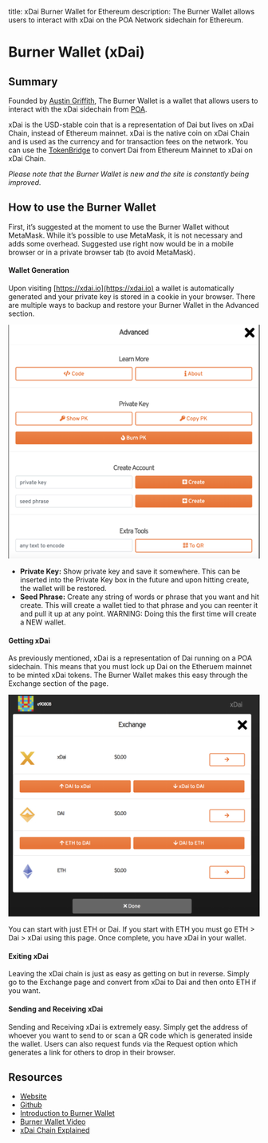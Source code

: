title: xDai Burner Wallet for Ethereum
description: The Burner Wallet allows users to interact with xDai on the POA Network sidechain for Ethereum.

# Burner Wallet (xDai)

## Summary

Founded by [Austin Griffith](https://twitter.com/austingriffith), The Burner Wallet is a wallet that allows users to interact with the xDai sidechain from [POA](../infrastructure/poa-network.md). 

xDai is the USD-stable coin that is a representation of Dai but lives on xDai Chain, instead of Ethereum mainnet. xDai is the native coin on xDai Chain and is used as the currency and for transaction fees on the network. You can use the [TokenBridge](https://dai-bridge.poa.network/) to convert Dai from Ethereum Mainnet to xDai on xDai Chain.

_Please note that the Burner Wallet is new and the site is constantly being improved._


## How to use the Burner Wallet
First, it’s suggested at the moment to use the Burner Wallet without MetaMask. While it’s possible to use MetaMask, it is not necessary and adds some overhead. Suggested use right now would be in a mobile browser or in a private browser tab (to avoid MetaMask).

#### Wallet Generation
Upon visiting [https://xdai.io](https://xdai.io) a wallet is automatically generated and your private key is stored in a cookie in your browser. There are multiple ways to backup and restore your Burner Wallet in the Advanced section.

![](/assets/images/burner_advanced.png)

* **Private Key:** Show private key and save it somewhere. This can be inserted into the Private Key box in the future and upon hitting create, the wallet will be restored.
* **Seed Phrase:** Create any string of words or phrase that you want and hit create. This will create a wallet tied to that phrase and you can reenter it and pull it up at any point. WARNING: Doing this the first time will create a NEW wallet.

#### Getting xDai
As previously mentioned, xDai is a representation of Dai running on a POA sidechain. This means that you must lock up Dai on the Etheruem mainnet to be minted xDai tokens. The Burner Wallet makes this easy through the Exchange section of the page.

![](/assets/images/burner_exchange.png)

You can start with just ETH or Dai. If you start with ETH you must go ETH > Dai > xDai using this page. Once complete, you have xDai in your wallet.

#### Exiting xDai
Leaving the xDai chain is just as easy as getting on but in reverse. Simply go to the Exchange page and convert from xDai to Dai and then onto ETH if you want.

#### Sending and Receiving xDai
Sending and Receiving xDai is extremely easy. Simply get the address of whoever you want to send to or scan a QR code which is generated inside the wallet. Users can also request funds via the Request option which generates a link for others to drop in their browser.

## Resources

* [Website](https://xdai.io)
* [Github](https://github.com/austintgriffith/burner-wallet)
* [Introduction to Burner Wallet](https://medium.com/gitcoin/ethereum-in-emerging-economies-b235f8dac2f2)
* [Burner Wallet Video](https://youtu.be/k1Ssz1dvcpk)
* [xDai Chain Explained](https://medium.com/poa-network/poa-network-partners-with-makerdao-on-xdai-chain-the-first-ever-usd-stable-blockchain-65a078c41e6a)

